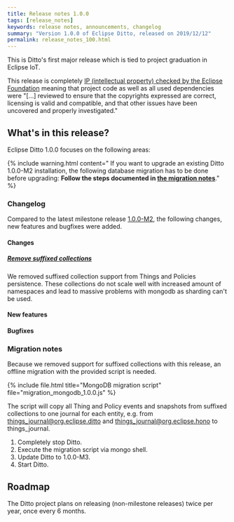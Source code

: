 ```yaml
---
title: Release notes 1.0.0
tags: [release_notes]
keywords: release notes, announcements, changelog
summary: "Version 1.0.0 of Eclipse Ditto, released on 2019/12/12"
permalink: release_notes_100.html
---
```


This is Ditto's first major release which is tied to project graduation in Eclipse IoT.

This release is completely [IP (intellectual property) checked by the Eclipse Foundation](https://www.eclipse.org/projects/handbook/#ip) 
meaning that project code as well as all used dependencies were "[...] reviewed to ensure that the copyrights 
expressed are correct, licensing is valid and compatible, and that other issues have been uncovered and properly 
investigated."

## What's in this release?

Eclipse Ditto 1.0.0 focuses on the following areas:
                               
{% include warning.html content="
If you want to upgrade an existing Ditto 1.0.0-M2 installation, the following database migration has to be done 
before upgrading: **Follow the steps documented in [the migration notes](#migration-notes)**." %}


### Changelog

Compared to the latest milestone release [1.0.0-M2](release_notes_100-M2.html), the following changes, new features and
bugfixes were added.


#### Changes

##### [Remove suffixed collections](https://github.com/eclipse/ditto/issues/537)

We removed suffixed collection support from Things and Policies persistence.
These collections do not scale well with increased amount of namespaces and lead to massive problems with mongodb as 
sharding can't be used.


#### New features


#### Bugfixes


### Migration notes

Because we removed support for suffixed collections with this release, an offline migration with the provided script 
is needed.

{% include file.html title="MongoDB migration script" file="migration_mongodb_1.0.0.js" %}

The script will copy all Thing and Policy events and snapshots from suffixed collections to one journal for each entity,
e.g. from things_journal@org.eclipse.ditto and things_journal@org.eclipse.hono to things_journal.

1. Completely stop Ditto.
2. Execute the migration script via mongo shell.
3. Update Ditto to 1.0.0-M3.
4. Start Ditto.

## Roadmap

The Ditto project plans on releasing (non-milestone releases) twice per year, once every 6 months.
